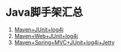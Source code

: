 # Java脚手架汇总

1. [Maven+JUnit+log4j](maven-junit-log4j/)
2. [Maven+Web+JUnit+log4j](maven-spring-mvc-junit-log4j/)
3. [Maven+Spring+MVC+JUnit+log4j+Jetty](maven-spring-mvc-junit-log4j/)